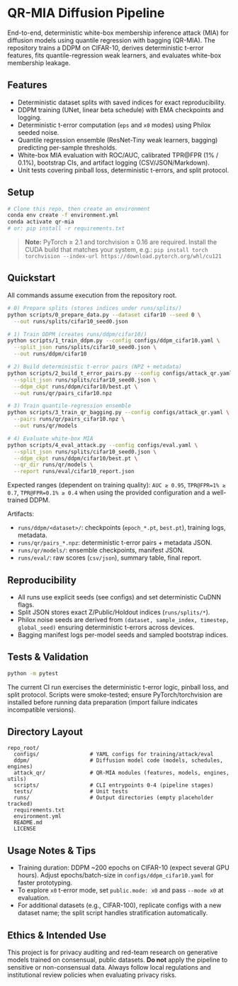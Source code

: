 # QR-MIA Diffusion Pipeline

End-to-end, deterministic white-box membership inference attack (MIA) for diffusion models using quantile regression with bagging (QR-MIA). The repository trains a DDPM on CIFAR-10, derives deterministic t-error features, fits quantile-regression weak learners, and evaluates white-box membership leakage.

## Features
- Deterministic dataset splits with saved indices for exact reproducibility.
- DDPM training (UNet, linear beta schedule) with EMA checkpoints and logging.
- Deterministic t-error computation (`eps` and `x0` modes) using Philox seeded noise.
- Quantile regression ensemble (ResNet-Tiny weak learners, bagging) predicting per-sample thresholds.
- White-box MIA evaluation with ROC/AUC, calibrated TPR@FPR (1% / 0.1%), bootstrap CIs, and artifact logging (CSV/JSON/Markdown).
- Unit tests covering pinball loss, deterministic t-errors, and split protocol.

## Setup
```bash
# Clone this repo, then create an environment
conda env create -f environment.yml
conda activate qr-mia
# or: pip install -r requirements.txt
```
> **Note:** PyTorch ≥ 2.1 and torchvision ≥ 0.16 are required. Install the CUDA build that matches your system, e.g.:
> `pip install torch torchvision --index-url https://download.pytorch.org/whl/cu121`

## Quickstart
All commands assume execution from the repository root.

```bash
# 0) Prepare splits (stores indices under runs/splits/)
python scripts/0_prepare_data.py --dataset cifar10 --seed 0 \
  --out runs/splits/cifar10_seed0.json

# 1) Train DDPM (creates runs/ddpm/cifar10/)
python scripts/1_train_ddpm.py --config configs/ddpm_cifar10.yaml \
  --split_json runs/splits/cifar10_seed0.json \
  --out runs/ddpm/cifar10

# 2) Build deterministic t-error pairs (NPZ + metadata)
python scripts/2_build_t_error_pairs.py --config configs/attack_qr.yaml \
  --split_json runs/splits/cifar10_seed0.json \
  --ddpm_ckpt runs/ddpm/cifar10/best.pt \
  --out runs/qr/pairs_cifar10.npz

# 3) Train quantile-regression ensemble
python scripts/3_train_qr_bagging.py --config configs/attack_qr.yaml \
  --pairs runs/qr/pairs_cifar10.npz \
  --out runs/qr/models

# 4) Evaluate white-box MIA
python scripts/4_eval_attack.py --config configs/eval.yaml \
  --split_json runs/splits/cifar10_seed0.json \
  --ddpm_ckpt runs/ddpm/cifar10/best.pt \
  --qr_dir runs/qr/models \
  --report runs/eval/cifar10_report.json
```
Expected ranges (dependent on training quality): `AUC ≳ 0.95`, `TPR@FPR=1% ≳ 0.7`, `TPR@FPR=0.1% ≳ 0.4` when using the provided configuration and a well-trained DDPM.

Artifacts:
- `runs/ddpm/<dataset>/`: checkpoints (`epoch_*.pt`, `best.pt`), training logs, metadata.
- `runs/qr/pairs_*.npz`: deterministic t-error pairs + metadata JSON.
- `runs/qr/models/`: ensemble checkpoints, manifest JSON.
- `runs/eval/`: raw scores (`csv/json`), summary table, final report.

## Reproducibility
- All runs use explicit seeds (see configs) and set deterministic CuDNN flags.
- Split JSON stores exact Z/Public/Holdout indices (`runs/splits/*`).
- Philox noise seeds are derived from `(dataset, sample_index, timestep, global_seed)` ensuring deterministic t-errors across devices.
- Bagging manifest logs per-model seeds and sampled bootstrap indices.

## Tests & Validation
```bash
python -m pytest
```
The current CI run exercises the deterministic t-error logic, pinball loss, and split protocol. Scripts were smoke-tested; ensure PyTorch/torchvision are installed before running data preparation (import failure indicates incompatible versions).

## Directory Layout
```
repo_root/
  configs/                # YAML configs for training/attack/eval
  ddpm/                   # Diffusion model code (models, schedules, engines)
  attack_qr/              # QR-MIA modules (features, models, engines, utils)
  scripts/                # CLI entrypoints 0-4 (pipeline stages)
  tests/                  # Unit tests
  runs/                   # Output directories (empty placeholder tracked)
  requirements.txt
  environment.yml
  README.md
  LICENSE
```

## Usage Notes & Tips
- Training duration: DDPM ~200 epochs on CIFAR-10 (expect several GPU hours). Adjust epochs/batch-size in `configs/ddpm_cifar10.yaml` for faster prototyping.
- To explore `x0` t-error mode, set `public.mode: x0` and pass `--mode x0` at evaluation.
- For additional datasets (e.g., CIFAR-100), replicate configs with a new dataset name; the split script handles stratification automatically.

## Ethics & Intended Use
This project is for privacy auditing and red-team research on generative models trained on consensual, public datasets. **Do not** apply the pipeline to sensitive or non-consensual data. Always follow local regulations and institutional review policies when evaluating privacy risks.

